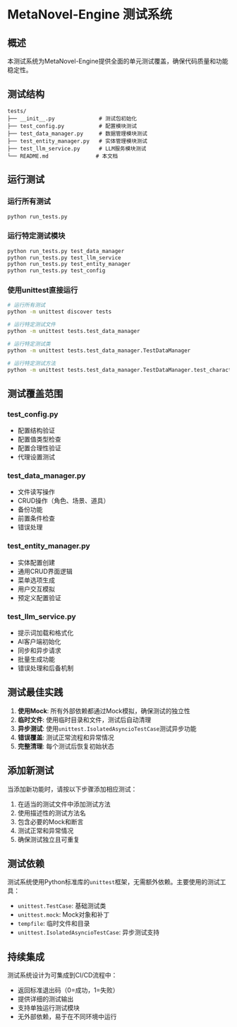 # MetaNovel-Engine 测试系统

## 概述

本测试系统为MetaNovel-Engine提供全面的单元测试覆盖，确保代码质量和功能稳定性。

## 测试结构

```
tests/
├── __init__.py              # 测试包初始化
├── test_config.py           # 配置模块测试
├── test_data_manager.py     # 数据管理模块测试
├── test_entity_manager.py   # 实体管理模块测试
├── test_llm_service.py      # LLM服务模块测试
└── README.md               # 本文档
```

## 运行测试

### 运行所有测试

```bash
python run_tests.py
```

### 运行特定测试模块

```bash
python run_tests.py test_data_manager
python run_tests.py test_llm_service
python run_tests.py test_entity_manager
python run_tests.py test_config
```

### 使用unittest直接运行

```bash
# 运行所有测试
python -m unittest discover tests

# 运行特定测试文件
python -m unittest tests.test_data_manager

# 运行特定测试类
python -m unittest tests.test_data_manager.TestDataManager

# 运行特定测试方法
python -m unittest tests.test_data_manager.TestDataManager.test_character_operations
```

## 测试覆盖范围

### test_config.py
- 配置结构验证
- 配置值类型检查
- 配置合理性验证
- 代理设置测试

### test_data_manager.py
- 文件读写操作
- CRUD操作（角色、场景、道具）
- 备份功能
- 前置条件检查
- 错误处理

### test_entity_manager.py
- 实体配置创建
- 通用CRUD界面逻辑
- 菜单选项生成
- 用户交互模拟
- 预定义配置验证

### test_llm_service.py
- 提示词加载和格式化
- AI客户端初始化
- 同步和异步请求
- 批量生成功能
- 错误处理和后备机制

## 测试最佳实践

1. **使用Mock**: 所有外部依赖都通过Mock模拟，确保测试的独立性
2. **临时文件**: 使用临时目录和文件，测试后自动清理
3. **异步测试**: 使用`unittest.IsolatedAsyncioTestCase`测试异步功能
4. **错误覆盖**: 测试正常流程和异常情况
5. **完整清理**: 每个测试后恢复初始状态

## 添加新测试

当添加新功能时，请按以下步骤添加相应测试：

1. 在适当的测试文件中添加测试方法
2. 使用描述性的测试方法名
3. 包含必要的Mock和断言
4. 测试正常和异常情况
5. 确保测试独立且可重复

## 测试依赖

测试系统使用Python标准库的`unittest`框架，无需额外依赖。主要使用的测试工具：

- `unittest.TestCase`: 基础测试类
- `unittest.mock`: Mock对象和补丁
- `tempfile`: 临时文件和目录
- `unittest.IsolatedAsyncioTestCase`: 异步测试支持

## 持续集成

测试系统设计为可集成到CI/CD流程中：

- 返回标准退出码（0=成功，1=失败）
- 提供详细的测试输出
- 支持单独运行测试模块
- 无外部依赖，易于在不同环境中运行 